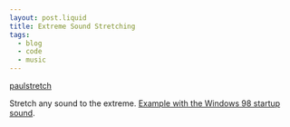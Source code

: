 ```yaml
---
layout: post.liquid
title: Extreme Sound Stretching
tags:
  - blog
  - code
  - music
---
```


[paulstretch](https://hypermammut.sourceforge.net/paulstretch/)

Stretch any sound to the extreme.
[Example with the Windows 98 startup sound](https://www.youtube.com/watch?v=Fai5s3Zn7b4).
